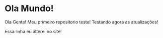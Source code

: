 # Ola Mundo!
Ola Gente!
 Meu primeiro repositorio teste!
 Testando agora as atualizações!

Essa linha eu alterei no site!
